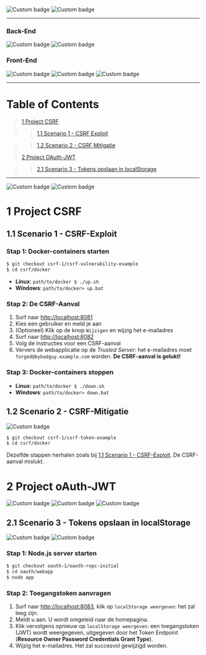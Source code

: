 ![Custom badge](https://img.shields.io/badge/Required-Docker-blue.svg) ![Custom badge](https://img.shields.io/badge/Required-npm%20v6.9.0-cc0000.svg)

---

### Back-End
![Custom badge](https://img.shields.io/badge/Node.JS-v10.14.1-00aa00.svg)  ![Custom badge](https://img.shields.io/badge/ECMAScript-5.1-orange.svg)

### Front-End
![Custom badge](https://img.shields.io/badge/JavaScript-2.0-orange.svg) ![Custom badge](https://img.shields.io/badge/HTML-5-orange.svg) ![Custom badge](https://img.shields.io/badge/CSS-3-ff0000.svg)

------

# Table of Contents

> [1 Project CSRF](#1-project-csrf)

> > [1.1 Scenario 1 - CSRF Exploit](#11-scenario-1---csrf-exploit)

> > [1.2 Scenario 2 - CSRF Mitigatie](#12-scenario-2---csrf-mitigatie)

> [2 Project OAuth-JWT](#2-project-oauth-jwt)

> > [2.1 Scenario 3 - Tokens opslaan in localStorage](#21-scenario-3---tokens-opslaan-in-localstorage)

------

![Custom badge](https://img.shields.io/badge/Trusted%20Server%20Web%20Application-http%3A%2F%2Flocalhost%3A8081-crimson.svg) ![Custom badge](https://img.shields.io/badge/CSRF%20Exploit-http%3A%2F%2Flocalhost%3A8082-crimson.svg)

# 1 Project CSRF

## 1.1 Scenario 1 - CSRF-Exploit

### Stap 1: Docker-containers starten 

```bash
$ git checkout csrf-1/csrf-vulnerability-example
$ cd csrf/docker
```
- **Linux**: `path/to/docker $ ./up.sh`
- **Windows**: `path/to/docker> up.bat`

### Stap 2: De CSRF-Aanval

1. Surf naar [http://localhost:8081](http://localhost:8081)
2. Kies een gebruiker en meld je aan
3. (Optioneel) Klik op de knop `Wijzigen` en wijzig het e-mailadres
4. Surf naar [http://localhost:8082](http://localhost:8082)
5. Volg de instructies voor een CSRF-aanval
6. Ververs de webapplicatie op de _Trusted Server_: het e-mailadres moet `forged@bybadguy.example.com` worden. **De CSRF-aanval is gelukt!**

### Stap 3: Docker-containers stoppen

- **Linux**: `path/to/docker $ ./down.sh`
- **Windows**: `path/to/docker> down.bat`

## 1.2 Scenario 2 - CSRF-Mitigatie

![Custom badge](https://img.shields.io/badge/Security-CSRF-purple.svg)

```bash
$ git checkout csrf-1/csrf-token-example
$ cd csrf/docker
```
Dezelfde stappen herhalen zoals bij [1.1 Scenario 1 - CSRF-Exploit](#11-scenario-1---csrf-exploit).
De CSRF-aanval mislukt.

# 2 Project oAuth-JWT

![Custom badge](https://img.shields.io/badge/Web%20Application-http%3A%2F%2Flocalhost%3A8083-crimson.svg) ![Custom badge](https://img.shields.io/badge/Web%20API-http%3A%2F%2Flocalhost%3A8083%2Fapi-crimson.svg) ![Custom badge](https://img.shields.io/badge/Token%20Endpoint-http%3A%2F%2Flocalhost%3A8083%2Fauth-crimson.svg)

## 2.1 Scenario 3 - Tokens opslaan in localStorage

![Custom badge](https://img.shields.io/badge/Security-oAuth%202-purple.svg) ![Custom badge](https://img.shields.io/badge/Security-JWS-purple.svg)

### Stap 1: Node.js server starten 

```bash
$ git checkout oauth-1/oauth-ropc-initial
$ cd oauth/webapp
$ node app
```

### Stap 2: Toegangstoken aanvragen

1. Surf naar [http://localhost:8083](http://localhost:8083), klik op `localStorage weergeven`: het zal leeg zijn.
2. Meldt u aan. U wordt omgeleid naar de homepagina.
3. Klik vervolgens opnieuw op `localStorage weergeven`: een toegangstoken (JWT) wordt weergegeven, uitgegeven door het Token Endpoint (**Resource Owner Password Credentials Grant Type**).
4. Wijzig het e-mailadres. Het zal succesvol gewijzigd worden.
